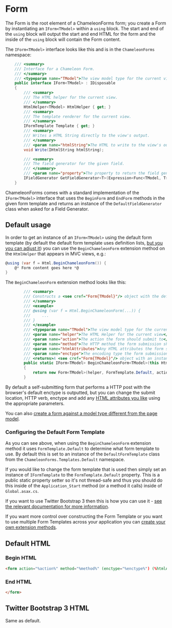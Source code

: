 Form
====

The Form is the root element of a ChameleonForms form; you create a Form by instantiating an `IForm<TModel>` within a `using` block. The start and end of the `using` block will output the start and end HTML for the form and the inside of the `using` block will contain the Form content.

The `IForm<TModel>` interface looks like this and is in the `ChameleonForms` namespace:

```csharp
    /// <summary>
    /// Interface for a Chameleon Form.
    /// </summary>
    /// <typeparam name="TModel">The view model type for the current view</typeparam>
    public interface IForm<TModel> : IDisposable
    {
        /// <summary>
        /// The HTML helper for the current view.
        /// </summary>
        HtmlHelper<TModel> HtmlHelper { get; }
        /// <summary>
        /// The template renderer for the current view.
        /// </summary>
        IFormTemplate Template { get; }
        /// <summary>
        /// Writes a HTML String directly to the view's output.
        /// </summary>
        /// <param name="htmlString">The HTML to write to the view's output</param>
        void Write(IHtmlString htmlString);

        /// <summary>
        /// The field generator for the given field.
        /// </summary>
        /// <param name="property">The property to return the field generator for</param>
        IFieldGenerator GetFieldGenerator<T>(Expression<Func<TModel, T>> property);
    }
```

ChameleonForms comes with a standard implementation of the `IForm<TModel>` interface that uses the `BeginForm` and `EndForm` methods in the given form template and returns an instance of the `DefaultFieldGenerator` class when asked for a Field Generator.

Default usage
-------------

In order to get an instance of an `IForm<TModel>` using the default form template (by default the default form template uses definition lists, [but you you can adjust it](#configuring-the-default-form-template)) you can use the `BeginChameleonForm` extension method on the `HtmlHelper` that appears in MVC views, e.g.:

```csharp
@using (var f = Html.BeginChameleonForm()) {
    @* Form content goes here *@
}
```

The `BeginChameleonForm` extension method looks like this:

```csharp
        /// <summary>
        /// Constructs a <see cref="Form{TModel}"/> object with the default Chameleon form template renderer.
        /// </summary>
        /// <example>
        /// @using (var f = Html.BeginChameleonForm(...)) {
        ///     ...
        /// }
        /// </example>
        /// <typeparam name="TModel">The view model type for the current view</typeparam>
        /// <param name="helper">The HTML Helper for the current view</param>
        /// <param name="action">The action the form should submit to</param>
        /// <param name="method">The HTTP method the form submission should use</param>
        /// <param name="htmlAttributes">Any HTML attributes the form should use</param>
        /// <param name="enctype">The encoding type the form submission should use</param>
        /// <returns>A <see cref="Form{TModel}"/> object with an instance of the default form template renderer.</returns>
        public static IForm<TModel> BeginChameleonForm<TModel>(this HtmlHelper<TModel> helper, string action = "", FormMethod method = FormMethod.Post, HtmlAttributes htmlAttributes = null, EncType? enctype = null)
        {
            return new Form<TModel>(helper, FormTemplate.Default, action, method, htmlAttributes, enctype);
        }
```

By default a self-submitting form that performs a HTTP post with the browser's default enctype is outputted, but you can change the submit location, HTTP verb, enctype and add any [HTML attributes you like](html-attributes) using the appropriate parameters.

You can also [create a form against a model type different from the page model](different-form-models.md).

### Configuring the Default Form Template

As you can see above, when using the `BeginChameleonForm` extension method it uses `FormTemplate.Default` to determine what form template to use. By default this is set to an instance of the `DefaultFormTemplate` class from the `ChameleonForms.Templates.Default` namespace.

If you would like to change the form template that is used then simply set an instance of `IFormTemplate` to the `FormTemplate.Default` property. This is a public static property setter so it's not thread-safe and thus you should do this inside of the `Application_Start` method (or a method it calls) inside of `Global.asax.cs`.

If you want to use Twitter Bootstrap 3 then this is how you can use it - [see the relevant documentation for more information](bootstrap-template).

If you want more control over constructing the Form Template or you want to use multiple Form Templates across your application you can [create your own extension methods](custom-template).

Default HTML
------------

### Begin HTML

```html
<form action="%action%" method="%method%" (enctype="%enctype%") (%htmlAttributes%)>
```

### End HTML

```html
</form>
```

Twitter Bootstrap 3 HTML
------------------------

Same as default.